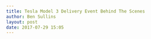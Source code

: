 ```yaml
---
title: Tesla Model 3 Delivery Event Behind The Scenes
author: Ben Sullins
layout: post
date: 2017-07-29 15:05
---
```

